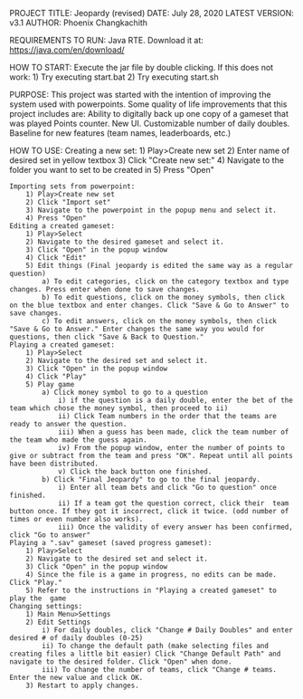 PROJECT TITLE: Jeopardy (revised)
DATE: July 28, 2020
LATEST VERSION: v3.1
AUTHOR: Phoenix Changkachith

REQUIREMENTS TO RUN: Java RTE. Download it at: 
https://java.com/en/download/

HOW TO START: Execute the jar file by double clicking. If this does not work:
	1) Try executing start.bat
	2) Try executing start.sh


PURPOSE:
This project was started with the intention of improving the system used with powerpoints.
Some quality of life improvements that this project includes are:
	Ability to digitally back up one copy of a gameset that was played 
	Points counter.
	New UI.
	Customizable number of daily doubles.
	Baseline for new features (team names, leaderboards, etc.) 

HOW TO USE:
	Creating a new set:
		1) Play>Create new set 
		2) Enter name of desired set in yellow textbox
		3) Click "Create new set:" 
		4) Navigate to the folder you want to set to be created in
		5) Press "Open"
		
	Importing sets from powerpoint:
		1) Play>Create new set
		2) Click "Import set"
		3) Navigate to the powerpoint in the popup menu and select it.
		4) Press "Open"
	Editing a created gameset:
		1) Play>Select
		2) Navigate to the desired gameset and select it.
		3) Click "Open" in the popup window
		4) Click "Edit"
		5) Edit things (Final jeopardy is edited the same way as a regular question)
			a) To edit categories, click on the category textbox and type changes. Press enter when done to save changes.
			b) To edit questions, click on the money symbols, then click on the blue textbox and enter changes. Click "Save & Go to Answer" to save changes.
			c) To edit answers, click on the money symbols, then click "Save & Go to Answer." Enter changes the same way you would for questions, then click "Save & Back to Question."
	Playing a created gameset:
		1) Play>Select
		2) Navigate to the desired set and select it.
		3) Click "Open" in the popup window
		4) Click "Play"
		5) Play game
			a) Click money symbol to go to a question
				i) if the question is a daily double, enter the bet of the team which chose the money symbol, then proceed to ii)
				ii) Click Team numbers in the order that the teams are ready to answer the question.				
				iii) When a guess has been made, click the team number of the team who made the guess again.
				iv) From the popup window, enter the number of points to give or subtract from the team and press "OK". Repeat until all points have been distributed.
				v) Click the back button one finished.
			b) Click "Final Jeopardy" to go to the final jeopardy.
				i) Enter all team bets and click "Go to question" once finished.
				ii) If a team got the question correct, click their  team button once. If they got it incorrect, click it twice. (odd number of times or even number also works).
				iii) Once the validity of every answer has been confirmed, click "Go to answer"
	Playing a ".sav" gameset (saved progress gameset):
		1) Play>Select
		2) Navigate to the desired set and select it.
		3) Click "Open" in the popup window
		4) Since the file is a game in progress, no edits can be made. Click "Play."
		5) Refer to the instructions in "Playing a created gameset" to play the  game
	Changing settings:
		1) Main Menu>Settings
		2) Edit Settings
			i) For daily doubles, click "Change # Daily Doubles" and enter desired # of daily doubles (0-25)
			ii) To change the default path (make selecting files and creating files a little bit easier) Click "Change Default Path" and navigate to the desired folder. Click "Open" when done.
			iii) To change the number of teams, click "Change # teams. Enter the new value and click OK.
		3) Restart to apply changes.
